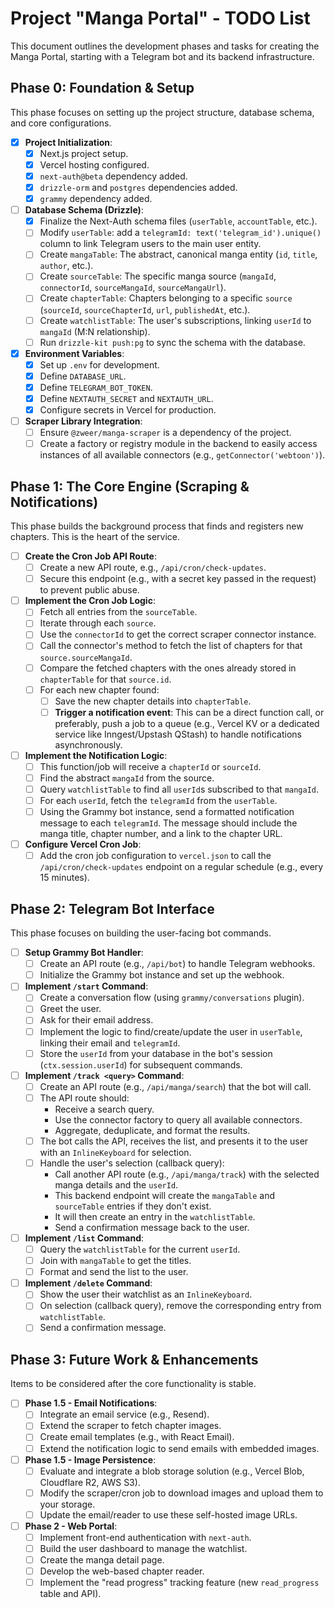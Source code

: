 # Project "Manga Portal" - TODO List

This document outlines the development phases and tasks for creating the Manga Portal, starting with a Telegram bot and its backend infrastructure.

## Phase 0: Foundation & Setup

This phase focuses on setting up the project structure, database schema, and core configurations.

-   [X] **Project Initialization**:
    -   [X] Next.js project setup.
    -   [X] Vercel hosting configured.
    -   [X] `next-auth@beta` dependency added.
    -   [X] `drizzle-orm` and `postgres` dependencies added.
    -   [X] `grammy` dependency added.

-   [ ] **Database Schema (Drizzle)**:
    -   [X] Finalize the Next-Auth schema files (`userTable`, `accountTable`, etc.).
    -   [ ] Modify `userTable`: add a `telegramId: text('telegram_id').unique()` column to link Telegram users to the main user entity.
    -   [ ] Create `mangaTable`: The abstract, canonical manga entity (`id`, `title`, `author`, etc.).
    -   [ ] Create `sourceTable`: The specific manga source (`mangaId`, `connectorId`, `sourceMangaId`, `sourceMangaUrl`).
    -   [ ] Create `chapterTable`: Chapters belonging to a specific `source` (`sourceId`, `sourceChapterId`, `url`, `publishedAt`, etc.).
    -   [ ] Create `watchlistTable`: The user's subscriptions, linking `userId` to `mangaId` (M:N relationship).
    -   [ ] Run `drizzle-kit push:pg` to sync the schema with the database.

-   [X] **Environment Variables**:
    -   [X] Set up `.env` for development.
    -   [X] Define `DATABASE_URL`.
    -   [X] Define `TELEGRAM_BOT_TOKEN`.
    -   [X] Define `NEXTAUTH_SECRET` and `NEXTAUTH_URL`.
    -   [X] Configure secrets in Vercel for production.

-   [ ] **Scraper Library Integration**:
    -   [ ] Ensure `@zweer/manga-scraper` is a dependency of the project.
    -   [ ] Create a factory or registry module in the backend to easily access instances of all available connectors (e.g., `getConnector('webtoon')`).

## Phase 1: The Core Engine (Scraping & Notifications)

This phase builds the background process that finds and registers new chapters. This is the heart of the service.

-   [ ] **Create the Cron Job API Route**:
    -   [ ] Create a new API route, e.g., `/api/cron/check-updates`.
    -   [ ] Secure this endpoint (e.g., with a secret key passed in the request) to prevent public abuse.

-   [ ] **Implement the Cron Job Logic**:
    -   [ ] Fetch all entries from the `sourceTable`.
    -   [ ] Iterate through each `source`.
    -   [ ] Use the `connectorId` to get the correct scraper connector instance.
    -   [ ] Call the connector's method to fetch the list of chapters for that `source.sourceMangaId`.
    -   [ ] Compare the fetched chapters with the ones already stored in `chapterTable` for that `source.id`.
    -   [ ] For each new chapter found:
        -   [ ] Save the new chapter details into `chapterTable`.
        -   [ ] **Trigger a notification event**: This can be a direct function call, or preferably, push a job to a queue (e.g., Vercel KV or a dedicated service like Inngest/Upstash QStash) to handle notifications asynchronously.

-   [ ] **Implement the Notification Logic**:
    -   [ ] This function/job will receive a `chapterId` or `sourceId`.
    -   [ ] Find the abstract `mangaId` from the source.
    -   [ ] Query `watchlistTable` to find all `userId`s subscribed to that `mangaId`.
    -   [ ] For each `userId`, fetch the `telegramId` from the `userTable`.
    -   [ ] Using the Grammy bot instance, send a formatted notification message to each `telegramId`. The message should include the manga title, chapter number, and a link to the chapter URL.

-   [ ] **Configure Vercel Cron Job**:
    -   [ ] Add the cron job configuration to `vercel.json` to call the `/api/cron/check-updates` endpoint on a regular schedule (e.g., every 15 minutes).

## Phase 2: Telegram Bot Interface

This phase focuses on building the user-facing bot commands.

-   [ ] **Setup Grammy Bot Handler**:
    -   [ ] Create an API route (e.g., `/api/bot`) to handle Telegram webhooks.
    -   [ ] Initialize the Grammy bot instance and set up the webhook.

-   [ ] **Implement `/start` Command**:
    -   [ ] Create a conversation flow (using `grammy/conversations` plugin).
    -   [ ] Greet the user.
    -   [ ] Ask for their email address.
    -   [ ] Implement the logic to find/create/update the user in `userTable`, linking their email and `telegramId`.
    -   [ ] Store the `userId` from your database in the bot's session (`ctx.session.userId`) for subsequent commands.

-   [ ] **Implement `/track <query>` Command**:
    -   [ ] Create an API route (e.g., `/api/manga/search`) that the bot will call.
    -   [ ] The API route should:
        -   Receive a search query.
        -   Use the connector factory to query all available connectors.
        -   Aggregate, deduplicate, and format the results.
    -   [ ] The bot calls the API, receives the list, and presents it to the user with an `InlineKeyboard` for selection.
    -   [ ] Handle the user's selection (callback query):
        -   Call another API route (e.g., `/api/manga/track`) with the selected manga details and the `userId`.
        -   This backend endpoint will create the `mangaTable` and `sourceTable` entries if they don't exist.
        -   It will then create an entry in the `watchlistTable`.
        -   Send a confirmation message back to the user.

-   [ ] **Implement `/list` Command**:
    -   [ ] Query the `watchlistTable` for the current `userId`.
    -   [ ] Join with `mangaTable` to get the titles.
    -   [ ] Format and send the list to the user.

-   [ ] **Implement `/delete` Command**:
    -   [ ] Show the user their watchlist as an `InlineKeyboard`.
    -   [ ] On selection (callback query), remove the corresponding entry from `watchlistTable`.
    -   [ ] Send a confirmation message.

## Phase 3: Future Work & Enhancements

Items to be considered after the core functionality is stable.

-   [ ] **Phase 1.5 - Email Notifications**:
    -   [ ] Integrate an email service (e.g., Resend).
    -   [ ] Extend the scraper to fetch chapter images.
    -   [ ] Create email templates (e.g., with React Email).
    -   [ ] Extend the notification logic to send emails with embedded images.

-   [ ] **Phase 1.5 - Image Persistence**:
    -   [ ] Evaluate and integrate a blob storage solution (e.g., Vercel Blob, Cloudflare R2, AWS S3).
    -   [ ] Modify the scraper/cron job to download images and upload them to your storage.
    -   [ ] Update the email/reader to use these self-hosted image URLs.

-   [ ] **Phase 2 - Web Portal**:
    -   [ ] Implement front-end authentication with `next-auth`.
    -   [ ] Build the user dashboard to manage the watchlist.
    -   [ ] Create the manga detail page.
    -   [ ] Develop the web-based chapter reader.
    -   [ ] Implement the "read progress" tracking feature (new `read_progress` table and API).
